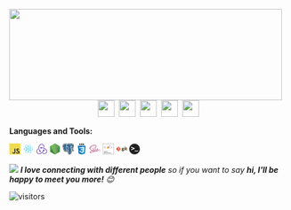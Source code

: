 <p>
  <img align="left" width="490" height="165" src="https://github-readme-stats.vercel.app/api?username=anamontiaga&show_icons=true&hide_border=false&line_height=20&title_color=f69673&icon_color=1b93c9&show_owner=true"/>
  
 
   <p align="center" margin-top="40">
  <a href="https://t.me/anamontiaga" alt="Telegram"><img src="https://github.com/anamontiaga/anamontiaga/blob/master/telegram.png" height="30" width="30"></a>&nbsp;
  <a href="https://www.linkedin.com/in/anamontiaga/" alt="Linkedin"><img src="https://github.com/anamontiaga/anamontiaga/blob/master/linkedin.png" height="30" width="30"></a>&nbsp;
       <a href="https://medium.com/@amontiaga" alt="Medium"><img src="https://github.com/anamontiaga/anamontiaga/blob/master/medium.png" height="30" width="30"></a>&nbsp;
  <a href="https://gitlab.com/anamontiaga" alt="Gitlab"><img src="https://github.com/anamontiaga/anamontiaga/blob/master/gitlab.png" height="30" width="30"></a>&nbsp;
      <a href="https://twitter.com/AMontiaga" alt="Twitter"><img src="https://github.com/anamontiaga/anamontiaga/blob/master/twitter.png" height="30" width="30"></a>&nbsp;
    
    
  </p>



**Languages and Tools:**  

<code><img height="20" src="https://raw.githubusercontent.com/github/explore/80688e429a7d4ef2fca1e82350fe8e3517d3494d/topics/javascript/javascript.png"></code>
<code><img height="20" src="https://raw.githubusercontent.com/github/explore/80688e429a7d4ef2fca1e82350fe8e3517d3494d/topics/react/react.png"></code>
<code><img height="20" src="https://raw.githubusercontent.com/github/explore/80688e429a7d4ef2fca1e82350fe8e3517d3494d/topics/redux/redux.png"></code>
<code><img height="20" src="https://raw.githubusercontent.com/github/explore/80688e429a7d4ef2fca1e82350fe8e3517d3494d/topics/nodejs/nodejs.png"></code>
<code><img height="20" src="https://raw.githubusercontent.com/github/explore/80688e429a7d4ef2fca1e82350fe8e3517d3494d/topics/postgresql/postgresql.png"></code>
<code><img height="20" src="https://raw.githubusercontent.com/github/explore/80688e429a7d4ef2fca1e82350fe8e3517d3494d/topics/css/css.png"></code>
<code><img height="20" src="https://raw.githubusercontent.com/github/explore/80688e429a7d4ef2fca1e82350fe8e3517d3494d/topics/sass/sass.png"></code>
<code><img height="20" src="https://raw.githubusercontent.com/github/explore/80688e429a7d4ef2fca1e82350fe8e3517d3494d/topics/styled-components/styled-components.png"></code>
<code><img height="20" src="https://raw.githubusercontent.com/github/explore/80688e429a7d4ef2fca1e82350fe8e3517d3494d/topics/git/git.png"></code>
<code><img height="20" src="https://raw.githubusercontent.com/github/explore/80688e429a7d4ef2fca1e82350fe8e3517d3494d/topics/terminal/terminal.png"></code>


<img src="https://media.giphy.com/media/LnQjpWaON8nhr21vNW/giphy.gif" width="60"> <em><b>I love connecting with different people</b> so if you want to say <b>hi, I'll be happy to meet you more!</b> 😊</em>

![visitors](https://visitor-badge.glitch.me/badge?page_id=anamontiaga.anamontiaga) 




